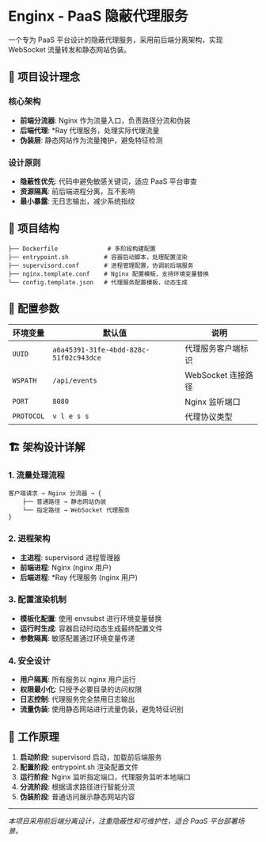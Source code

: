 # Enginx - PaaS 隐蔽代理服务

一个专为 PaaS 平台设计的隐蔽代理服务，采用前后端分离架构，实现 WebSocket 流量转发和静态网站伪装。

## 🎯 项目设计理念

### 核心架构
- **前端分流器**: Nginx 作为流量入口，负责路径分流和伪装
- **后端代理**: *Ray 代理服务，处理实际代理流量
- **伪装层**: 静态网站作为流量掩护，避免特征检测

### 设计原则
- **隐蔽性优先**: 代码中避免敏感关键词，适应 PaaS 平台审查
- **资源隔离**: 前后端进程分离，互不影响
- **最小暴露**: 无日志输出，减少系统指纹

## 📁 项目结构

```
├── Dockerfile              # 多阶段构建配置
├── entrypoint.sh          # 容器启动脚本，处理配置渲染
├── supervisord.conf       # 进程管理配置，协调前后端服务
├── nginx.template.conf    # Nginx 配置模板，支持环境变量替换
└── config.template.json   # 代理服务配置模板，动态生成
```

## 🔧 配置参数

| 环境变量 | 默认值 | 说明 |
|---------|--------|------|
| `UUID` | `a6a45391-31fe-4bdd-828c-51f02c943dce` | 代理服务客户端标识 |
| `WSPATH` | `/api/events` | WebSocket 连接路径 |
| `PORT` | `8080` | Nginx 监听端口 |
| `PROTOCOL` | `v l e s s` | 代理协议类型 |

## 🏗️ 架构设计详解

### 1. 流量处理流程
```
客户端请求 → Nginx 分流器 → {
    ├── 普通路径 → 静态网站伪装
    └── 指定路径 → WebSocket 代理服务
}
```

### 2. 进程架构
- **主进程**: supervisord 进程管理器
- **前端进程**: Nginx (nginx 用户)
- **后端进程**: *Ray 代理服务 (nginx 用户)

### 3. 配置渲染机制
- **模板化配置**: 使用 envsubst 进行环境变量替换
- **运行时生成**: 容器启动时动态生成最终配置文件
- **参数隔离**: 敏感配置通过环境变量传递

### 4. 安全设计
- **用户隔离**: 所有服务以 nginx 用户运行
- **权限最小化**: 只授予必要目录的访问权限
- **日志控制**: 代理服务完全禁用日志输出
- **流量伪装**: 使用静态网站进行流量伪装，避免特征识别

## 🔄 工作原理

1. **启动阶段**: supervisord 启动，加载前后端服务
2. **配置阶段**: entrypoint.sh 渲染配置文件
3. **运行阶段**: Nginx 监听指定端口，代理服务监听本地端口
4. **分流阶段**: 根据请求路径进行智能分流
5. **伪装阶段**: 普通访问展示静态网站内容

---

*本项目采用前后端分离设计，注重隐蔽性和可维护性，适合 PaaS 平台部署场景。*
